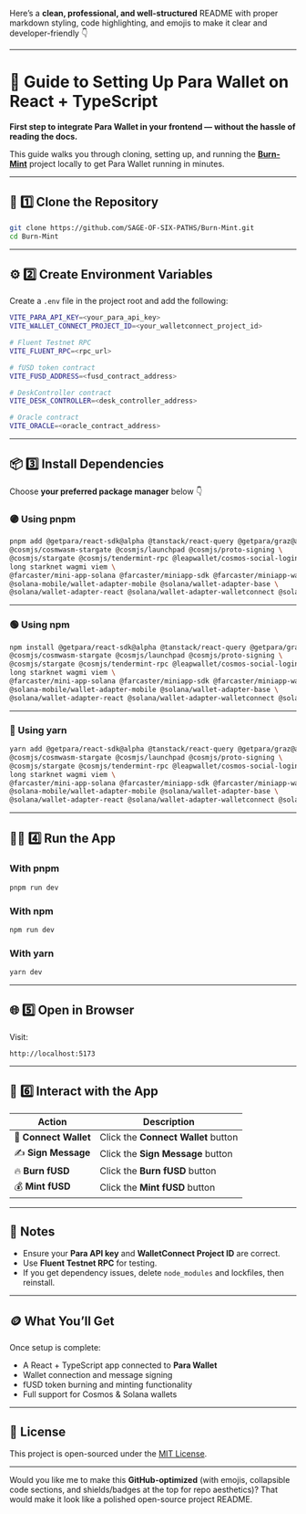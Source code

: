 Here’s a **clean, professional, and well-structured** README with proper markdown styling, code highlighting, and emojis to make it clear and developer-friendly 👇

---

# 🚀 Guide to Setting Up Para Wallet on React + TypeScript

**First step to integrate Para Wallet in your frontend — without the hassle of reading the docs.**

This guide walks you through cloning, setting up, and running the [**Burn-Mint**](https://github.com/SAGE-OF-SIX-PATHS/Burn-Mint) project locally to get Para Wallet running in minutes.

---

## 🧭 1️⃣ Clone the Repository

```bash
git clone https://github.com/SAGE-OF-SIX-PATHS/Burn-Mint.git
cd Burn-Mint
```

---

## ⚙️ 2️⃣ Create Environment Variables

Create a `.env` file in the project root and add the following:

```bash
VITE_PARA_API_KEY=<your_para_api_key>
VITE_WALLET_CONNECT_PROJECT_ID=<your_walletconnect_project_id>

# Fluent Testnet RPC
VITE_FLUENT_RPC=<rpc_url>

# fUSD token contract
VITE_FUSD_ADDRESS=<fusd_contract_address>

# DeskController contract
VITE_DESK_CONTROLLER=<desk_controller_address>

# Oracle contract
VITE_ORACLE=<oracle_contract_address>
```

---

## 📦 3️⃣ Install Dependencies

Choose **your preferred package manager** below 👇

### 🟣 Using **pnpm**

```bash
pnpm add @getpara/react-sdk@alpha @tanstack/react-query @getpara/graz@alpha \
@cosmjs/cosmwasm-stargate @cosmjs/launchpad @cosmjs/proto-signing \
@cosmjs/stargate @cosmjs/tendermint-rpc @leapwallet/cosmos-social-login-capsule-provider \
long starknet wagmi viem \
@farcaster/mini-app-solana @farcaster/miniapp-sdk @farcaster/miniapp-wagmi-connector \
@solana-mobile/wallet-adapter-mobile @solana/wallet-adapter-base \
@solana/wallet-adapter-react @solana/wallet-adapter-walletconnect @solana/web3.js --save-exact
```

---

### 🟢 Using **npm**

```bash
npm install @getpara/react-sdk@alpha @tanstack/react-query @getpara/graz@alpha \
@cosmjs/cosmwasm-stargate @cosmjs/launchpad @cosmjs/proto-signing \
@cosmjs/stargate @cosmjs/tendermint-rpc @leapwallet/cosmos-social-login-capsule-provider \
long starknet wagmi viem \
@farcaster/mini-app-solana @farcaster/miniapp-sdk @farcaster/miniapp-wagmi-connector \
@solana-mobile/wallet-adapter-mobile @solana/wallet-adapter-base \
@solana/wallet-adapter-react @solana/wallet-adapter-walletconnect @solana/web3.js --save-exact
```

---

### 🔵 Using **yarn**

```bash
yarn add @getpara/react-sdk@alpha @tanstack/react-query @getpara/graz@alpha \
@cosmjs/cosmwasm-stargate @cosmjs/launchpad @cosmjs/proto-signing \
@cosmjs/stargate @cosmjs/tendermint-rpc @leapwallet/cosmos-social-login-capsule-provider \
long starknet wagmi viem \
@farcaster/mini-app-solana @farcaster/miniapp-sdk @farcaster/miniapp-wagmi-connector \
@solana-mobile/wallet-adapter-mobile @solana/wallet-adapter-base \
@solana/wallet-adapter-react @solana/wallet-adapter-walletconnect @solana/web3.js --exact
```

---

## 🧑‍💻 4️⃣ Run the App

### With **pnpm**

```bash
pnpm run dev
```

### With **npm**

```bash
npm run dev
```

### With **yarn**

```bash
yarn dev
```

---

## 🌐 5️⃣ Open in Browser

Visit:

```
http://localhost:5173
```

---

## 💼 6️⃣ Interact with the App

| Action                | Description                         |
| --------------------- | ----------------------------------- |
| 🔗 **Connect Wallet** | Click the **Connect Wallet** button |
| ✍️ **Sign Message**   | Click the **Sign Message** button   |
| 🔥 **Burn fUSD**      | Click the **Burn fUSD** button      |
| 💰 **Mint fUSD**      | Click the **Mint fUSD** button      |

---

## 🧠 Notes

* Ensure your **Para API key** and **WalletConnect Project ID** are correct.
* Use **Fluent Testnet RPC** for testing.
* If you get dependency issues, delete `node_modules` and lockfiles, then reinstall.

---

## 🪙 What You’ll Get

Once setup is complete:

* A React + TypeScript app connected to **Para Wallet**
* Wallet connection and message signing
* fUSD token burning and minting functionality
* Full support for Cosmos & Solana wallets

---

## 🧾 License

This project is open-sourced under the [MIT License](./LICENSE).

---

Would you like me to make this **GitHub-optimized** (with emojis, collapsible code sections, and shields/badges at the top for repo aesthetics)?
That would make it look like a polished open-source project README.
